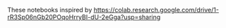These notebooks inspired by https://colab.research.google.com/drive/1-rR3Sp06nGb20POqoHrryBI-dU-2eGga?usp=sharing